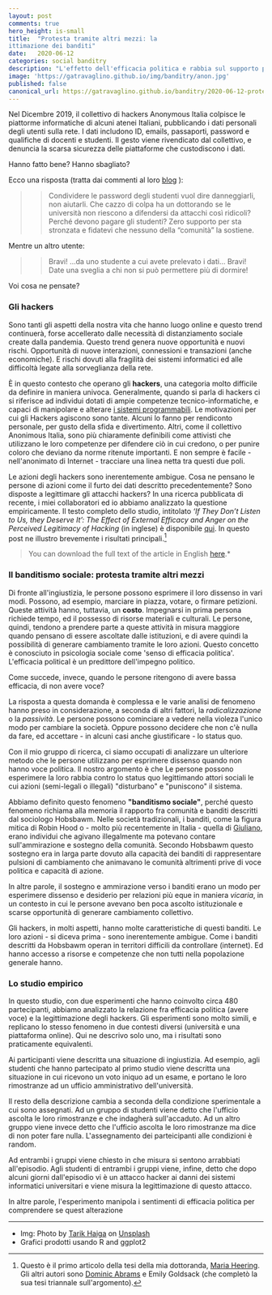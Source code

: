 ```yaml
---
layout: post
comments: true
hero_height: is-small
title:  "Protesta tramite altri mezzi: la 
ittimazione dei banditi"
date:   2020-06-12
categories: social banditry
description: "L'effetto dell'efficacia politica e rabbia sul supporto per i banditi sociali"
image: 'https://gatravaglino.github.io/img/banditry/anon.jpg'
published: false
canonical_url: https://gatravaglino.github.io/banditry/2020-06-12-protest-bandits.markdown.html
---
```


Nel Dicembre 2019, il collettivo di hackers Anonymous Italia colpisce le piattorme informatiche di alcuni atenei Italiani, pubblicando i dati personali degli utenti sulla rete. I dati includono ID, emails, passaporti, password e qualifiche di docenti e studenti. Il gesto viene rivendicato dal collettivo, e denuncia la scarsa sicurezza delle piattaforme che custodiscono i dati.

Hanno fatto bene? Hanno sbagliato? 

Ecco una risposta (tratta dai commenti al loro [blog](https://anonitaly.blackblogs.org/2019/12/22/cervelli-in-fuga/) ):

> > Condividere le password degli studenti vuol dire danneggiarli, non aiutarli. Che cazzo di colpa ha un dottorando se le università non riescono a difendersi da attacchi così ridicoli? Perché devono pagare gli studenti? Zero supporto per sta stronzata e fidatevi che nessuno della “comunità” la sostiene.

Mentre un altro utente:

> > Bravi! …da uno studente a cui avete prelevato i dati… Bravi! Date una sveglia a chi non si può permettere più di dormire!

Voi cosa ne pensate? 

### Gli hackers

Sono tanti gli aspetti della nostra vita che hanno luogo online e questo trend continuerà, forse accellerato dalle necessità di distanziamento sociale create dalla pandemia. Questo trend genera nuove opportunità e nuovi rischi. Opportunità di nuove interazioni, connessioni e transazioni (anche economiche). E rischi dovuti alla fragilità dei sistemi informatici ed alle difficoltà legate alla sorveglianza della rete. 

È in questo contesto che operano gli **hackers**, una categoria molto difficile da definire in maniera univoca. Generalmente, quando si parla di hackers ci si riferisce ad individui dotati di ampie competenze tecnico-informatiche, e capaci di manipolare e alterare [i sistemi programmabili](https://it.wikipedia.org/wiki/Hacker). Le motivazioni per cui gli Hackers agiscono sono tante. Alcuni lo fanno per rendiconto personale, per gusto della sfida e divertimento. Altri, come il collettivo Anonimous Italia, sono più chiaramente definibili come attivisti che utilizzano le loro competenze per difendere ciò in cui credono, o per punire coloro che deviano da norme ritenute importanti. E non sempre è facile - nell'anonimato di Internet - tracciare una linea netta tra questi due poli.

Le azioni degli hackers sono inerentemente ambigue. Cosa ne pensano le persone di azioni come il furto dei dati descritto precedentemente? Sono disposte a legittimare gli attacchi hackers? In una ricerca pubblicata di recente, i miei collaboratori ed io abbiamo analizzato la questione empiricamente. Il testo completo dello studio, intitolato *‘If They Don’t Listen to Us, they Deserve It’: The Effect of External Efficacy and Anger on the Perceived Legitimacy of Hacking* (in inglese) è disponibile [qui](https://kar.kent.ac.uk/81609/3/If%20they%20don%27t%20listen%20to%20us%20they%20deserve%20it.pdf). In questo post ne illustro brevemente i risultati principali.[^1]

> You can download the full text of the article in English [here](https://kar.kent.ac.uk/81609/3/If%20they%20don%27t%20listen%20to%20us%20they%20deserve%20it.pdf).* 

### Il banditismo sociale: protesta tramite altri mezzi

Di fronte all'ingiustizia, le persone possono esprimere il loro dissenso in vari modi. Possono, ad esempio, marciare in piazza, votare, o firmare petizioni. Queste attività hanno, tuttavia, un **costo**. Impegnarsi in prima persona richiede tempo, ed il possesso di risorse materiali e culturali. Le persone, quindi, tendono a prendere parte a queste attività in misura maggiore quando pensano di essere ascoltate dalle istituzioni, e di avere quindi la possibilità di generare cambiamento tramite le loro azioni. Questo concetto è conosciuto in psicologia sociale come 'senso di efficacia politica'. L'efficacia political è un predittore dell'impegno politico.

Come succede, invece, quando le persone ritengono di avere bassa efficacia, di non avere voce?

La risposta a questa domanda è complessa e le varie analisi de fenomeno hanno preso in considerazione, a seconda di altri fattori, la *radicalizzazione* o la *passività*. Le persone possono cominciare a vedere nella violeza l'unico modo per cambiare la società. Oppure possono decidere che non c'è nulla da fare, ed accettare - in alcuni casi anche giustificare - lo status quo. 

Con il mio gruppo di ricerca, ci siamo occupati di analizzare un ulteriore metodo che le persone utilizzano per esprimere dissenso quando non hanno voce politica. Il nostro argomento è che Le persone possono esperimere la loro rabbia contro lo status quo legittimando attori sociali le cui azioni (semi-legali o illegali) "disturbano" e "puniscono" il sistema. 

Abbiamo definito questo fenomeno **"banditismo sociale"**, perché questo fenomeno richiama alla memoria il rapporto fra comunità e banditi descritti dal sociologo Hobsbawm. Nelle società tradizionali, i banditi, come la figura mitica di Robin Hood o - molto più recentemente in Italia - quella di [Giuliano](https://it.wikipedia.org/wiki/Salvatore_Giuliano), erano individui che agivano illegalmente ma potevano contare sull'ammirazione e sostegno della comunità. Secondo Hobsbawm questo sostegno era in larga parte dovuto alla capacità dei banditi di rappresentare pulsioni di cambiamento che animavano le comunità altrimenti prive di voce politica e capacità di azione.  

In altre parole, il sostegno e ammirazione verso i banditi erano un modo per esperimere dissenso e desiderio per relazioni più eque in maniera *vicaria*, in un contesto in cui le persone avevano ben poca ascolto istituzionale e scarse opportunità di generare cambiamento collettivo.

Gli hackers, in molti aspetti, hanno molte caratteristiche di questi banditi. Le loro azioni - si diceva prima - sono inerentemente ambigue. Come i banditi descritti da Hobsbawm operan in territori difficili da controllare (internet). Ed hanno accesso a risorse e competenze che non tutti nella popolazione generale hanno.

### Lo studio empirico

In questo studio, con due esperimenti che hanno coinvolto circa 480 partecipanti, abbiamo analizzato la relazione fra efficacia politica (avere voce) e la legittimazione degli hackers. Gli esperimenti sono molto simili, e replicano lo stesso fenomeno in due contesti diversi (università e una piattaforma online). Qui ne descrivo solo uno, ma i risultati sono praticamente equivalenti. 

Ai participanti viene descritta una situazione di ingiustizia. Ad esempio, agli studenti che hanno partecipato al primo studio viene descritta una situazione in cui ricevono un voto iniquo ad un esame, e portano le loro rimostranze ad un ufficio amministrativo dell'università.

Il resto della descrizione cambia a seconda della condizione sperimentale a cui sono assegnati. Ad un gruppo di studenti viene detto che l'ufficio ascolta le loro rimostranze e che indagherà sull'accaduto. Ad un altro gruppo viene invece detto che l'ufficio ascolta le loro rimostranze ma dice di non poter fare nulla. L'assegnamento dei parteicipanti alle condizioni è random.

Ad entrambi i gruppi viene chiesto in che misura si sentono arrabbiati all'episodio. Agli studenti di entrambi i gruppi viene, infine, detto che dopo alcuni giorni dall'episodio vi è un attacco hacker ai danni dei sistemi informatici universitari e viene misura la legittimazione di questo attacco. 

In altre parole, l'esperimento manipola i sentimenti di efficacia politica per comprendere se quest alterazione 













[^1]: Questo è il primo articolo della tesi della mia dottoranda, [Maria Heering](https://www.kent.ac.uk/psychology/people/328/www.kent.ac.uk/psychology/people/328/heering-maria). Gli altri autori sono [Dominic Abrams](https://www.kent.ac.uk/psychology/people/212/www.kent.ac.uk/psychology/people/212/abrams-dominic) e Emily Goldsack (che completò la sua tesi triannale sull'argomento).

***
- Img: Photo by [Tarik Haiga](https://unsplash.com/@tar1k) on [Unsplash](https://unsplash.com)
- Grafici prodotti usando R and ggplot2
